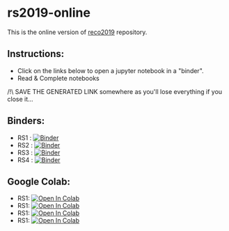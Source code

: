 # rs2019-online 

This is the online version of [reco2019](https://github.com/cedias/reco2019) repository. 

## Instructions:

- Click on the links below to open a jupyter notebook in a "binder".
- Read & Complete notebooks

/!\ SAVE THE GENERATED LINK somewhere as you'll lose everything if you close it...

## Binders:
- RS1 : [![Binder](https://mybinder.org/badge_logo.svg)](https://mybinder.org/v2/gh/cedias/rs2019-online/master?filepath=RS1.ipynb)
- RS2 : [![Binder](https://mybinder.org/badge_logo.svg)](https://mybinder.org/v2/gh/cedias/rs2019-online/master?filepath=RS2.ipynb)
- RS3 : [![Binder](https://mybinder.org/badge_logo.svg)](https://mybinder.org/v2/gh/cedias/rs2019-online/master?filepath=RS3.ipynb)
- RS4 : [![Binder](https://mybinder.org/badge_logo.svg)](https://mybinder.org/v2/gh/cedias/rs2019-online/master?filepath=RS4.ipynb)

## Google Colab:
- RS1: [![Open In Colab](https://colab.research.google.com/assets/colab-badge.svg)](https://colab.research.google.com/github/cedias/rs2019-online/blob/master/RS1.ipynb)
- RS1: [![Open In Colab](https://colab.research.google.com/assets/colab-badge.svg)](https://colab.research.google.com/github/cedias/rs2019-online/blob/master/RS2.ipynb)
- RS1: [![Open In Colab](https://colab.research.google.com/assets/colab-badge.svg)](https://colab.research.google.com/github/cedias/rs2019-online/blob/master/RS3.ipynb)
- RS1: [![Open In Colab](https://colab.research.google.com/assets/colab-badge.svg)](https://colab.research.google.com/github/cedias/rs2019-online/blob/master/RS4.ipynb)
